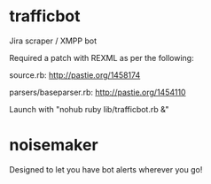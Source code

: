 trafficbot
==========

Jira scraper / XMPP bot

Required a patch with REXML as per the following: 

source.rb: http://pastie.org/1458174

parsers/baseparser.rb: http://pastie.org/1454110

Launch with "nohub ruby lib/trafficbot.rb &"

noisemaker
==========

Designed to let you have bot alerts wherever you go!